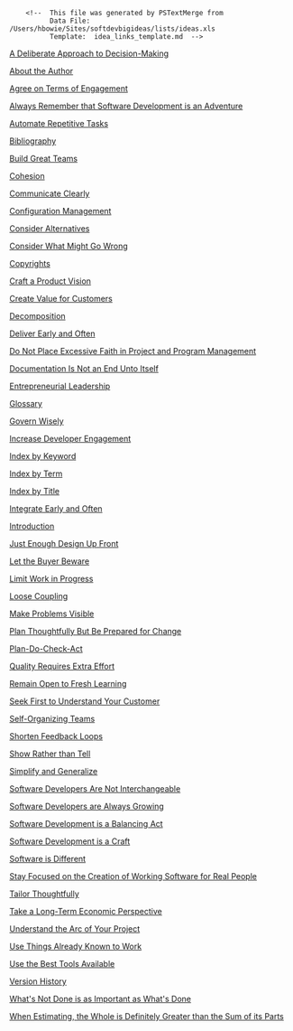         <!--  This file was generated by PSTextMerge from
              Data File: /Users/hbowie/Sites/softdevbigideas/lists/ideas.xls
              Template:  idea_links_template.md  -->

[A Deliberate Approach to Decision-Making][decisions]

[decisions]: a-deliberate-approach-to-decision-making.html

[About the Author][author]

[author]: about-the-author.html

[Agree on Terms of Engagement][terms-of-engagement]

[terms-of-engagement]: agree-on-terms-of-engagement.html

[Always Remember that Software Development is an Adventure][adventure]

[adventure]: always-remember-that-software-development-is-an-adventure.html

[Automate Repetitive Tasks][auto]

[auto]: automate-repetitive-tasks.html

[Bibliography][biblio]

[biblio]: bibliography.html

[Build Great Teams][teams]

[teams]: build-great-teams.html

[Cohesion][cohesion]

[cohesion]: cohesion.html

[Communicate Clearly][communicate]

[communicate]: communicate-clearly.html

[Configuration Management][cm]

[cm]: configuration-management.html

[Consider Alternatives][alternatives]

[alternatives]: consider-alternatives.html

[Consider What Might Go Wrong][wrong]

[wrong]: consider-what-might-go-wrong.html

[Copyrights][copyrights]

[copyrights]: copyrights.html

[Craft a Product Vision][vision]

[vision]: craft-a-product-vision.html

[Create Value for Customers][value]

[value]: create-value-for-customers.html

[Decomposition][decomposition]

[decomposition]: decomposition.html

[Deliver Early and Often][deliver]

[deliver]: deliver-early-and-often.html

[Do Not Place Excessive Faith in Project and Program Management][pm]

[pm]: do-not-place-excessive-faith-in-project-and-program-management.html

[Documentation Is Not an End Unto Itself][docs]

[docs]: documentation-is-not-an-end-unto-itself.html

[Entrepreneurial Leadership][entrepreneur]

[entrepreneur]: entrepreneurial-leadership.html

[Glossary][glossary]

[glossary]: glossary.html

[Govern Wisely][govern]

[govern]: govern-wisely.html

[Increase Developer Engagement][engagement]

[engagement]: increase-developer-engagement.html

[Index by Keyword][by-keyword]

[by-keyword]: index-by-keyword.html

[Index by Term][by-term]

[by-term]: index-by-term.html

[Index by Title][by-title]

[by-title]: index-by-title.html

[Integrate Early and Often][integration]

[integration]: integrate-early-and-often.html

[Introduction][intro]

[intro]: introduction.html

[Just Enough Design Up Front][jeduf]

[jeduf]: just-enough-design-up-front.html

[Let the Buyer Beware][buyer]

[buyer]: let-the-buyer-beware.html

[Limit Work in Progress][wip]

[wip]: limit-work-in-progress.html

[Loose Coupling][loose]

[loose]: loose-coupling.html

[Make Problems Visible][problems]

[problems]: make-problems-visible.html

[Plan Thoughtfully But Be Prepared for Change][plan]

[plan]: plan-thoughtfully-but-be-prepared-for-change.html

[Plan-Do-Check-Act][pdca]

[pdca]: plan-do-check-act.html

[Quality Requires Extra Effort][quality]

[quality]: quality-requires-extra-effort.html

[Remain Open to Fresh Learning][learning]

[learning]: remain-open-to-fresh-learning.html

[Seek First to Understand Your Customer][understand-customer]

[understand-customer]: seek-first-to-understand-your-customer.html

[Self-Organizing Teams][self-organizing]

[self-organizing]: self-organizing-teams.html

[Shorten Feedback Loops][loops]

[loops]: shorten-feedback-loops.html

[Show Rather than Tell][show]

[show]: show-rather-than-tell.html

[Simplify and Generalize][simplify]

[simplify]: simplify-and-generalize.html

[Software Developers Are Not Interchangeable][interchange]

[interchange]: software-developers-are-not-interchangeable.html

[Software Developers are Always Growing][growing]

[growing]: software-developers-are-always-growing.html

[Software Development is a Balancing Act][balance]

[balance]: software-development-is-a-balancing-act.html

[Software Development is a Craft][craft]

[craft]: software-development-is-a-craft.html

[Software is Different][different]

[different]: software-is-different.html

[Stay Focused on the Creation of Working Software for Real People][focus]

[focus]: stay-focused-on-the-creation-of-working-software-for-real-people.html

[Tailor Thoughtfully][tailor]

[tailor]: tailor-thoughtfully.html

[Take a Long-Term Economic Perspective][economic]

[economic]: take-a-long-term-economic-perspective.html

[Understand the Arc of Your Project][arc]

[arc]: understand-the-arc-of-your-project.html

[Use Things Already Known to Work][reuse]

[reuse]: use-things-already-known-to-work.html

[Use the Best Tools Available][tools]

[tools]: use-the-best-tools-available.html

[Version History][versions]

[versions]: version-history.html

[What's Not Done is as Important as What's Done][not-done]

[not-done]: whats-not-done-is-as-important-as-whats-done.html

[When Estimating, the Whole is Definitely Greater than the Sum of its Parts][estimating]

[estimating]: when-estimating-the-whole-is-definitely-greater-than-the-sum-of-its-parts.html
